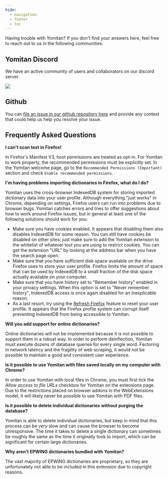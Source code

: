 ```yaml
---
hide:
  - navigation
  - footer
  - toc
---
```


Having trouble with Yomitan? If you don't find your answers here, feel free to reach out to us in the following communities.

## Yomitan Discord

We have an active community of users and collaborators on our discord server.

[![](https://img.shields.io/discord/308323056592486420?style=for-the-badge&label=Discord%20Chat&color=bc00ff)](https://discord.gg/eCKjNuXW)


## Github

You can [file an issue in our github repository here](https://github.com/yomidevs/yomitan/issues/new/choose) and provide any context that could help us help you resolve your issue.

## Frequently Asked Questions

**I can't scan text in Firefox!**

In Firefox's Manifest V3, host permissions are treated as opt-in. For Yomitan to work properly, the recommended permissions
must be explicitly set. In the Yomitan welcome page, go to the `Recommended Permissions (Important)` section and check `Enable recommended permissions`.

**I'm having problems importing dictionaries in Firefox, what do I do?**

Yomitan uses the cross-browser IndexedDB system for storing imported dictionary data into your user profile. Although
everything "just works" in Chrome, depending on settings, Firefox users can run into problems due to browser bugs.
Yomitan catches errors and tries to offer suggestions about how to work around Firefox issues, but in general at least
one of the following solutions should work for you:

- Make sure you have cookies enabled. It appears that disabling them also disables IndexedDB for some reason. You
  can still have cookies be disabled on other sites; just make sure to add the Yomitan extension to the whitelist of
  whatever tool you are using to restrict cookies. You can get the extension "URL" by looking at the address bar when
  you have the search page open.
- Make sure that you have sufficient disk space available on the drive Firefox uses to store your user profile.
  Firefox limits the amount of space that can be used by IndexedDB to a small fraction of the disk space actually
  available on your computer.
- Make sure that you have history set to "Remember history" enabled in your privacy settings. When this option is
  set to "Never remember history", IndexedDB access is once again disabled for an inexplicable reason.
- As a last resort, try using the [Refresh Firefox](https://support.mozilla.org/en-US/kb/reset-preferences-fix-problems)
  feature to reset your user profile. It appears that the Firefox profile system can corrupt itself preventing
  IndexedDB from being accessible to Yomitan.

**Will you add support for online dictionaries?**

Online dictionaries will not be implemented because it is not possible to support them in a robust way. In order to
perform deinflection, Yomitan must execute dozens of database queries for every single word. Factoring in
network latency and the fragility of web scraping, it would not be possible to maintain a good and consistent user
experience.

**Is it possible to use Yomitan with files saved locally on my computer with Chrome?**

In order to use Yomitan with local files in Chrome, you must first tick the _Allow access to file URLs_ checkbox
for Yomitan on the extensions page. Due to the restrictions placed on browser addons in the WebExtensions model, it
will likely never be possible to use Yomitan with PDF files.

**Is it possible to delete individual dictionaries without purging the database?**

Yomitan is able to delete individual dictionaries, but keep in mind that this process can be _very_ slow and can
cause the browser to become unresponsive. The time it takes to delete a single dictionary can sometimes be roughly
the same as the time it originally took to import, which can be significant for certain large dictionaries.

**Why aren't EPWING dictionaries bundled with Yomitan?**

The vast majority of EPWING dictionaries are proprietary, so they are unfortunately not able to be included in
this extension due to copyright reasons.

